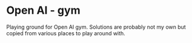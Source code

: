Open AI - gym
===

Playing ground for Open AI gym.
Solutions are probably not my own but copied from various places to play around with.
